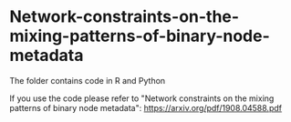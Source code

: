 # Network-constraints-on-the-mixing-patterns-of-binary-node-metadata
The folder contains code in R and Python

If you use the code please refer to "Network constraints on the mixing patterns of binary node metadata": https://arxiv.org/pdf/1908.04588.pdf
